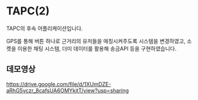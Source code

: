 # TAPC(2)

TAPC의 후속 어플리케이션입니다.

GPS를 통해 버튼 하나로 근거리의 유저들을 매칭시켜주도록 시스템을 변경하였고, 소켓을 이용한 채팅 시스템, 더미 데이터를 활용해 송금API 등을 구현하였습니다.

## 데모영상

https://drive.google.com/file/d/1XUmDZE-aRhG5vczr_8cafsUA6OMYkjtT/view?usp=sharing
